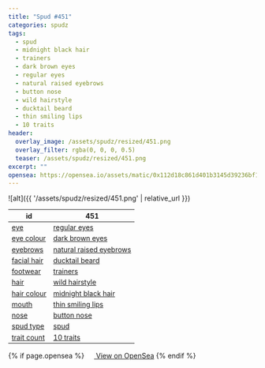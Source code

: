 ```yaml
---
title: "Spud #451"
categories: spudz
tags:
  - spud
  - midnight black hair
  - trainers
  - dark brown eyes
  - regular eyes
  - natural raised eyebrows
  - button nose
  - wild hairstyle
  - ducktail beard
  - thin smiling lips
  - 10 traits
header:
  overlay_image: /assets/spudz/resized/451.png
  overlay_filter: rgba(0, 0, 0, 0.5)
  teaser: /assets/spudz/resized/451.png
excerpt: ""
opensea: https://opensea.io/assets/matic/0x112d18c861d401b3145d39236bf149f01e18beed/451
---
```

![alt]({{ '/assets/spudz/resized/451.png' | relative_url }})

| id | 451 |
|-|-|
| <a href="/traits/eye/#trait-type">eye</a> | <a href="/traits/eye/regular-eyes/1/#trait">regular eyes</a> |
| <a href="/traits/eye-colour/#trait-type">eye colour</a> | <a href="/traits/eye-colour/dark-brown-eyes/1/#trait">dark brown eyes</a> |
| <a href="/traits/eyebrows/#trait-type">eyebrows</a> | <a href="/traits/eyebrows/natural-raised-eyebrows/1/#trait">natural raised eyebrows</a> |
| <a href="/traits/facial-hair/#trait-type">facial hair</a> | <a href="/traits/facial-hair/ducktail-beard/1/#trait">ducktail beard</a> |
| <a href="/traits/footwear/#trait-type">footwear</a> | <a href="/traits/footwear/trainers/1/#trait">trainers</a> |
| <a href="/traits/hair/#trait-type">hair</a> | <a href="/traits/hair/wild-hairstyle/1/#trait">wild hairstyle</a> |
| <a href="/traits/hair-colour/#trait-type">hair colour</a> | <a href="/traits/hair-colour/midnight-black-hair/1/#trait">midnight black hair</a> |
| <a href="/traits/mouth/#trait-type">mouth</a> | <a href="/traits/mouth/thin-smiling-lips/1/#trait">thin smiling lips</a> |
| <a href="/traits/nose/#trait-type">nose</a> | <a href="/traits/nose/button-nose/1/#trait">button nose</a> |
| <a href="/traits/spud-type/#trait-type">spud type</a> | <a href="/traits/spud-type/spud/1/#trait">spud</a> |
| <a href="/traits/trait-count/#trait-type">trait count</a> | <a href="/traits/trait-count/10-traits/1/#trait">10 traits</a> |

{% if page.opensea %}
<a href="{{page.opensea}}" class="btn btn--info" onclick="window.open(this.href, '_blank'); return false;"><img src="/assets/images/opensea.svg" width="16px"><span>  View on OpenSea</span></a>
{% endif %}
